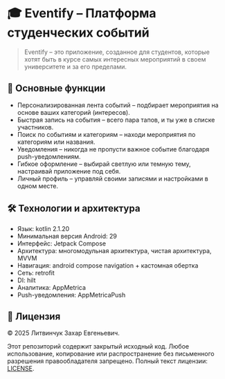 # 🎓 Eventify – Платформа студенческих событий
> Eventify – это приложение, созданное для студентов, которые хотят быть в курсе самых интересных мероприятий в своем университете и за его пределами. 


## 📱 Основные функции

- Персонализированная лента событий – подбирает мероприятия на основе ваших категорий (интересов).
- Быстрая запись на события – всего пара тапов, и ты уже в списке участников.
- Поиск по событиям и категориям – находи мероприятия по категориям или названия.
- Уведомления – никогда не пропусти важное событие благодаря push-уведомлениям.
- Гибкое оформление – выбирай светлую или темную тему, настраивай приложение под себя.
- Личный профиль – управляй своими записями и настройками в одном месте.

## 🛠 Технологии и архитектура

- Язык: kotlin 2.1.20
- Минимальная версия Android: 29
- Интерфейс: Jetpack Compose
- Архитектура: многомодульная архитектура, чистая архитектура, MVVM
- Навигация: android compose navigation + кастомная обертка
- Сеть: retrofit
- DI: hilt
- Аналитика: AppMetrica
- Push-уведомления: AppMetricaPush

## 📄 Лицензия
© 2025 Литвинчук Захар Евгеньевич.

Этот репозиторий содержит закрытый исходный код. Любое использование, копирование
или распространение без письменного разрешения правообладателя запрещено.
Полный текст лицензии: [LICENSE](LICENSE).
